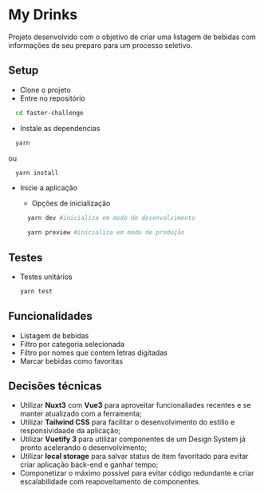 # My Drinks

Projeto desenvolvido com o objetivo de criar uma listagem de bebidas com informações de seu preparo para um processo seletivo.

## Setup

- Clone o projeto
- Entre no repositório

```bash
  cd faster-challenge
```

- Instale as dependencias

```bash
  yarn
```

ou

```bash
  yarn install
```

- Inicie a aplicação

  - Opções de inicialização

  ```bash
    yarn dev #inicializa em modo de desenvolvimento
  ```

  ```bash
    yarn preview #inicializa em modo de produção
  ```

## Testes

- Testes unitários

  ```bash
  yarn test
  ```

## Funcionalidades

- Listagem de bebidas
- Filtro por categoria selecionada
- Filtro por nomes que contem letras digitadas
- Marcar bebidas como favoritas

## Decisões técnicas

- Utilizar **Nuxt3** com **Vue3** para aproveitar funcionaliades recentes e se manter atualizado com a ferramenta;
- Utilizar **Tailwind CSS** para facilitar o desenvolvimento do estilio e responsividaade da aplicação;
- Utilizar **Vuetify 3** para utilizar componentes de um Design System já pronto acelerando o desenvolvimento;
- Utilizar **local storage** para salvar status de item favoritado para evitar criar aplicação back-end e ganhar tempo;
- Componetizar o máximo possível para evitar código redundante e criar escalabilidade com reapoveitamento de componentes.
